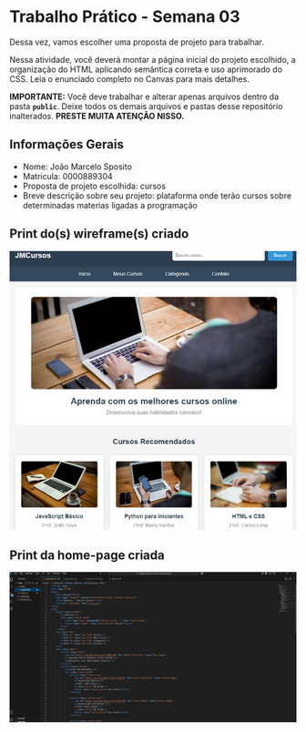 # Trabalho Prático - Semana 03

Dessa vez, vamos escolher uma proposta de projeto para trabalhar.

Nessa atividade, você deverá montar a página inicial do projeto escolhido, a organização do HTML aplicando semântica correta e uso aprimorado do CSS. Leia o enunciado completo no Canvas para mais detalhes.

**IMPORTANTE:** Você deve trabalhar e alterar apenas arquivos dentro da pasta **`public`**. Deixe todos os demais arquivos e pastas desse repositório inalterados. **PRESTE MUITA ATENÇÃO NISSO.**

## Informações Gerais

- Nome: João Marcelo Sposito
- Matricula: 0000889304
- Proposta de projeto escolhida: cursos
- Breve descrição sobre seu projeto: plataforma onde terão cursos sobre determinadas materias ligadas a programação


## Print do(s) wireframe(s) criado

![alt text](image.png)

## Print da home-page criada

![alt text](image-1.png)
